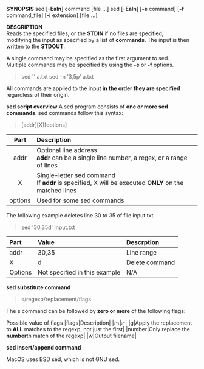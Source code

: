 **SYNOPSIS**
sed [**-Ealn**] command [file ...]
sed [**-Ealn**] [**-e** command] [**-f** command_file] [**-i** extension] [file ...]

**DESCRIPTION**<br>
Reads the specified files, or the **STDIN** if no files are specified,<br>modifying the input as specified by a list of **commands**.
The input is then written to the **STDOUT**.

A single command may be specified as the first argument to sed.<br> Multiple commands may be specified by using the **-e** or **-f** options.
> sed '' a.txt
> sed -n '3,5p' a.txt

All commands are applied to the input **in the order they are specified** regardless of their origin.<br>

**sed script overview**
A sed program consists of **one or more sed commands**.
sed commands follow this syntax:
> [addr][X][options]

|Part|Description|
|:-:|:-|
|addr|Optional line address<br>**addr** can be a single line number, a regex, or a range of lines|
|X|Single-letter sed command<br>If **addr** is specified, X will be executed **ONLY** on the matched lines|
|options|Used for some sed commands|

The following example deletes line 30 to 35 of file input.txt
> sed '30,35d' input.txt

|Part|Value|Descrption|
|:-|:-|:-|
|addr|30,35|Line range|
|X|d|Delete command|
|Options|Not specified in this example|N/A|

**sed substitute command**
> s/regexp/replacement/flags

The s command can be followed by **zero or more** of the following flags:

Possible value of flags
|flags|Description|
|:-:|:-|
|g|Apply the replacement to **ALL** matches to the regexp, not just the first|
|number|Only replace the **number**th match of the regexp|
|w|Output filename|

**sed insert/append command**

MacOS uses BSD sed, which is not GNU sed. 
